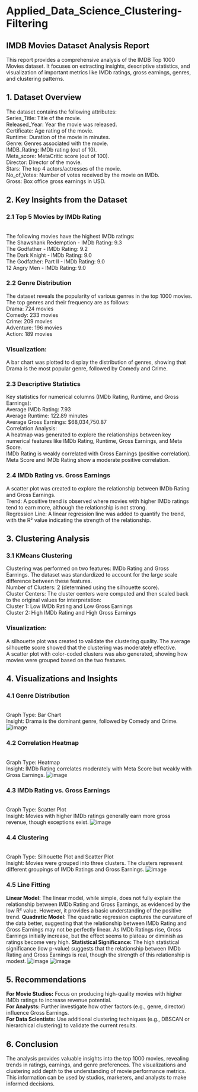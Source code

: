 # Applied_Data_Science_Clustering-Filtering
## IMDB Movies Dataset Analysis Report
This report provides a comprehensive analysis of the IMDB Top 1000 Movies dataset. It focuses on extracting insights, descriptive statistics, and visualization of important metrics like IMDb ratings, gross earnings, genres, and clustering patterns.
## 1. Dataset Overview
The dataset contains the following attributes:
<br>Series_Title: Title of the movie.
<br>Released_Year: Year the movie was released.
<br>Certificate: Age rating of the movie.
<br>Runtime: Duration of the movie in minutes.
<br>Genre: Genres associated with the movie.
<br>IMDB_Rating: IMDb rating (out of 10).
<br>Meta_score: MetaCritic score (out of 100).
<br>Director: Director of the movie.
<br>Stars: The top 4 actors/actresses of the movie.
<br>No_of_Votes: Number of votes received by the movie on IMDb.
<br>Gross: Box office gross earnings in USD.
## 2. Key Insights from the Dataset
### 2.1 Top 5 Movies by IMDb Rating
<br>The following movies have the highest IMDb ratings:
<br>The Shawshank Redemption - IMDb Rating: 9.3
<br>The Godfather - IMDb Rating: 9.2
<br>The Dark Knight - IMDb Rating: 9.0
<br>The Godfather: Part II - IMDb Rating: 9.0
<br>12 Angry Men - IMDb Rating: 9.0
### 2.2 Genre Distribution
The dataset reveals the popularity of various genres in the top 1000 movies. The top genres and their frequency are as follows:
<br>Drama: 724 movies
<br>Comedy: 233 movies
<br>Crime: 209 movies
<br>Adventure: 196 movies
<br>Action: 189 movies
### Visualization:
A bar chart was plotted to display the distribution of genres, showing that Drama is the most popular genre, followed by Comedy and Crime.
### 2.3 Descriptive Statistics
Key statistics for numerical columns (IMDb Rating, Runtime, and Gross Earnings):
<br>Average IMDb Rating: 7.93
<br>Average Runtime: 122.89 minutes
<br>Average Gross Earnings: $68,034,750.87
<br>Correlation Analysis:
<br>A heatmap was generated to explore the relationships between key numerical features like IMDb Rating, Runtime, Gross Earnings, and Meta Score.
<br>IMDb Rating is weakly correlated with Gross Earnings (positive correlation).
<br>Meta Score and IMDb Rating show a moderate positive correlation.
### 2.4 IMDb Rating vs. Gross Earnings
A scatter plot was created to explore the relationship between IMDb Rating and Gross Earnings.
<br>Trend: A positive trend is observed where movies with higher IMDb ratings tend to earn more, although the relationship is not strong.
<br>Regression Line: A linear regression line was added to quantify the trend, with the R² value indicating the strength of the relationship.
## 3. Clustering Analysis
### 3.1 KMeans Clustering
Clustering was performed on two features: IMDb Rating and Gross Earnings. The dataset was standardized to account for the large scale difference between these features.
<br>Number of Clusters: 2 (determined using the silhouette score).
<br>Cluster Centers: The cluster centers were computed and then scaled back to the original values for interpretation:
<br>Cluster 1: Low IMDb Rating and Low Gross Earnings
<br>Cluster 2: High IMDb Rating and High Gross Earnings
### Visualization:
A silhouette plot was created to validate the clustering quality. The average silhouette score showed that the clustering was moderately effective.
<br>A scatter plot with color-coded clusters was also generated, showing how movies were grouped based on the two features.
## 4. Visualizations and Insights
### 4.1 Genre Distribution
<br>Graph Type: Bar Chart
<br>Insight: Drama is the dominant genre, followed by Comedy and Crime.
![image](https://github.com/user-attachments/assets/364d6a3e-a47d-40a4-a428-5a88513fcf6e)
### 4.2 Correlation Heatmap
<br>Graph Type: Heatmap
<br>Insight: IMDb Rating correlates moderately with Meta Score but weakly with Gross Earnings.
![image](https://github.com/user-attachments/assets/cc7ddd76-29f3-436b-bac2-1e3780026d8d)
### 4.3 IMDb Rating vs. Gross Earnings
<br>Graph Type: Scatter Plot
<br>Insight: Movies with higher IMDb ratings generally earn more gross revenue, though exceptions exist.
![image](https://github.com/user-attachments/assets/de54c043-77da-4633-8da9-a01d6c5c2f89)
### 4.4 Clustering
<br>Graph Type: Silhouette Plot and Scatter Plot
<br>Insight: Movies were grouped into three clusters. The clusters represent different groupings of IMDb Ratings and Gross Earnings.
![image](https://github.com/user-attachments/assets/ee1d5c59-c8ea-4394-babd-ccbddf32e442)
### 4.5 Line Fitting
**Linear Model:** The linear model, while simple, does not fully explain the relationship between IMDb Rating and Gross Earnings, as evidenced by the low R² value. However, it provides a basic understanding of the positive trend.
**Quadratic Model:** The quadratic regression captures the curvature of the data better, suggesting that the relationship between IMDb Rating and Gross Earnings may not be perfectly linear. As IMDb Ratings rise, Gross Earnings initially increase, but the effect seems to plateau or diminish as ratings become very high.
**Statistical Significance:** The high statistical significance (low p-value) suggests that the relationship between IMDb Rating and Gross Earnings is real, though the strength of this relationship is modest.
![image](https://github.com/user-attachments/assets/dc5c7815-9a07-4904-891c-1582b20315ef)
![image](https://github.com/user-attachments/assets/4df2b440-9117-446a-900a-9577c12b1e0f)
## 5. Recommendations
**For Movie Studios:** Focus on producing high-quality movies with higher IMDb ratings to increase revenue potential.
<br>**For Analysts:** Further investigate how other factors (e.g., genre, director) influence Gross Earnings.
<br>**For Data Scientists:** Use additional clustering techniques (e.g., DBSCAN or hierarchical clustering) to validate the current results.
## 6. Conclusion
The analysis provides valuable insights into the top 1000 movies, revealing trends in ratings, earnings, and genre preferences. The visualizations and clustering add depth to the understanding of movie performance metrics. This information can be used by studios, marketers, and analysts to make informed decisions.
